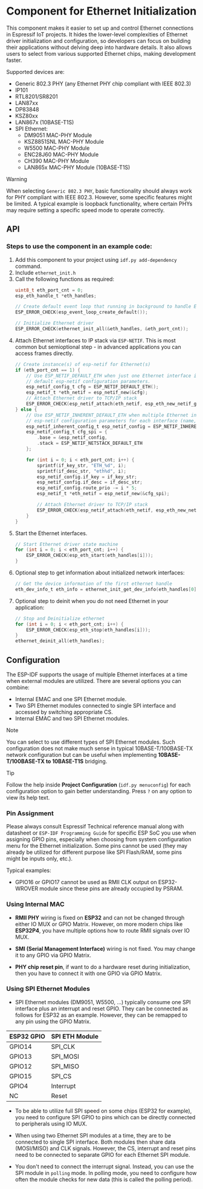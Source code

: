 # Component for Ethernet Initialization

This component makes it easier to set up and control Ethernet connections in Espressif IoT projects. It hides the lower-level complexities of Ethernet driver initialization and configuration, so developers can focus on building their applications without delving deep into hardware details.
It also allows users to select from various supported Ethernet chips, making development faster.

Supported devices are:
* Generic 802.3 PHY (any Ethernet PHY chip compliant with IEEE 802.3)
* IP101
* RTL8201/SR8201
* LAN87xx
* DP83848
* KSZ80xx
* LAN867x (10BASE-T1S)
* SPI Ethernet:
    * DM9051 MAC-PHY Module
    * KSZ8851SNL MAC-PHY Module
    * W5500 MAC-PHY Module
    * ENC28J60 MAC-PHY Module
    * CH390 MAC-PHY Module
    * LAN865x MAC-PHY Module (10BASE-T1S)

> [!WARNING]
> When selecting `Generic 802.3 PHY`, basic functionality should always work for PHY compliant with IEEE 802.3. However, some specific features might be limited. A typical example is loopback functionality, where certain PHYs may require setting a specific speed mode to operate correctly.

## API

### Steps to use the component in an example code:
1. Add this component to your project using ```idf.py add-dependency``` command.
2. Include ```ethernet_init.h```
3. Call the following functions as required:
    ```c
    uint8_t eth_port_cnt = 0;
    esp_eth_handle_t *eth_handles;

    // Create default event loop that running in background to handle Ethernet events
    ESP_ERROR_CHECK(esp_event_loop_create_default());

    // Initialize Ethernet driver
    ESP_ERROR_CHECK(ethernet_init_all(&eth_handles, &eth_port_cnt));
    ```
4. Attach Ethernet interfaces to IP stack via `ESP-NETIF`. This is most common but semioptional step - in advanced applications you can access frames directly.
    ```c
    // Create instance(s) of esp-netif for Ethernet(s)
    if (eth_port_cnt == 1) {
        // Use ESP_NETIF_DEFAULT_ETH when just one Ethernet interface is used and you don't need to modify
        // default esp-netif configuration parameters.
        esp_netif_config_t cfg = ESP_NETIF_DEFAULT_ETH();
        esp_netif_t *eth_netif = esp_netif_new(&cfg);
        // Attach Ethernet driver to TCP/IP stack
        ESP_ERROR_CHECK(esp_netif_attach(eth_netif, esp_eth_new_netif_glue(eth_handles[0])));
    } else {
        // Use ESP_NETIF_INHERENT_DEFAULT_ETH when multiple Ethernet interfaces are used and so you need to modify
        // esp-netif configuration parameters for each interface (name, priority, etc.).
        esp_netif_inherent_config_t esp_netif_config = ESP_NETIF_INHERENT_DEFAULT_ETH();
        esp_netif_config_t cfg_spi = {
            .base = &esp_netif_config,
            .stack = ESP_NETIF_NETSTACK_DEFAULT_ETH
        };

        for (int i = 0; i < eth_port_cnt; i++) {
            sprintf(if_key_str, "ETH_%d", i);
            sprintf(if_desc_str, "eth%d", i);
            esp_netif_config.if_key = if_key_str;
            esp_netif_config.if_desc = if_desc_str;
            esp_netif_config.route_prio -= i * 5;
            esp_netif_t *eth_netif = esp_netif_new(&cfg_spi);

            // Attach Ethernet driver to TCP/IP stack
            ESP_ERROR_CHECK(esp_netif_attach(eth_netif, esp_eth_new_netif_glue(eth_handles[i])));
        }
    }
    ```
5. Start the Ethernet interfaces.
    ```c
    // Start Ethernet driver state machine
    for (int i = 0; i < eth_port_cnt; i++) {
        ESP_ERROR_CHECK(esp_eth_start(eth_handles[i]));
    }
    ```
4. Optional step to get information about initialized network interfaces:
    ```c
    // Get the device information of the first ethernet handle
    eth_dev_info_t eth_info = ethernet_init_get_dev_info(eth_handles[0]);
    ```
5. Optional step to deinit when you do not need Ethernet in your application:
    ```c
    // Stop and Deinitialize ethernet
    for (int i = 0; i < eth_port_cnt; i++) {
        ESP_ERROR_CHECK(esp_eth_stop(eth_handles[i]));
    }
    ethernet_deinit_all(eth_handles);
    ```

## Configuration

The ESP-IDF supports the usage of multiple Ethernet interfaces at a time when external modules are utilized. There are several options you can combine:
   * Internal EMAC and one SPI Ethernet module.
   * Two SPI Ethernet modules connected to single SPI interface and accessed by switching appropriate CS.
   * Internal EMAC and two SPI Ethernet modules.

>[!NOTE]
> You can select to use different types of SPI Ethernet modules. Such configuration does not make much sense in typical 10BASE-T/100BASE-TX network configuration but can be useful when implementing **10BASE-T/100BASE-TX to 10BASE-T1S** bridging.

>[!TIP]
> Follow the help inside **Project Configuration** (`idf.py menuconfig`) for each configuration option to gain better understanding. Press `?` on any option to view its help text.

### Pin Assignment

Please always consult Espressif Technical reference manual along with datasheet or `ESP-IDF Programming Guide` for specific ESP SoC you use when assigning GPIO pins, especially when choosing from system configuration menu for the Ethernet initialization. Some pins cannot be used (they may already be utilized for different purpose like SPI Flash/RAM, some pins might be inputs only, etc.).

Typical examples:
* GPIO16 or GPIO17 cannot be used as RMII CLK output on ESP32-WROVER module since these pins are already occupied by PSRAM.

### Using Internal MAC

* **RMII PHY** wiring is fixed on **ESP32** and can not be changed through either IO MUX or GPIO Matrix. However, on more modern chips like **ESP32P4**, you have multiple options how to route RMII signals over IO MUX.

* **SMI (Serial Management Interface)** wiring is not fixed. You may change it to any GPIO via GPIO Matrix.

* **PHY chip reset pin**, if want to do a hardware reset during initialization, then you have to connect it with one GPIO via GPIO Matrix.

### Using SPI Ethernet Modules

* SPI Ethernet modules (DM9051, W5500, ...) typically consume one SPI interface plus an interrupt and reset GPIO. They can be connected as follows for ESP32 as an example. However, they can be remapped to any pin using the GPIO Matrix.

| ESP32 GPIO | SPI ETH Module |
|   ------   | -------------- |
|   GPIO14   | SPI_CLK        |
|   GPIO13   | SPI_MOSI       |
|   GPIO12   | SPI_MISO       |
|   GPIO15   | SPI_CS         |
|   GPIO4    | Interrupt      |
|   NC       | Reset          |

* To be able to utilize full SPI speed on some chips (ESP32 for example), you need to configure SPI GPIO to pins which can be directly connected to peripherals using IO MUX.

* When using two Ethernet SPI modules at a time, they are to be connected to single SPI interface. Both modules then share data (MOSI/MISO) and CLK signals. However, the CS, interrupt and reset pins need to be connected to separate GPIO for each Ethernet SPI module.

* You don't need to connect the interrupt signal. Instead, you can use the SPI module in `polling` mode. In polling mode, you need to configure how often the module checks for new data (this is called the polling period).


